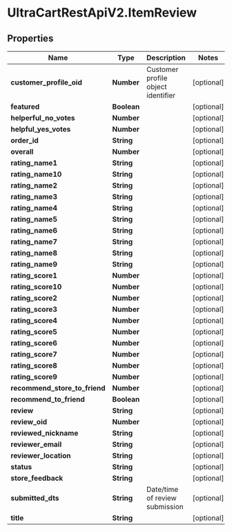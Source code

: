 # UltraCartRestApiV2.ItemReview

## Properties
Name | Type | Description | Notes
------------ | ------------- | ------------- | -------------
**customer_profile_oid** | **Number** | Customer profile object identifier | [optional] 
**featured** | **Boolean** |  | [optional] 
**helperful_no_votes** | **Number** |  | [optional] 
**helpful_yes_votes** | **Number** |  | [optional] 
**order_id** | **String** |  | [optional] 
**overall** | **Number** |  | [optional] 
**rating_name1** | **String** |  | [optional] 
**rating_name10** | **String** |  | [optional] 
**rating_name2** | **String** |  | [optional] 
**rating_name3** | **String** |  | [optional] 
**rating_name4** | **String** |  | [optional] 
**rating_name5** | **String** |  | [optional] 
**rating_name6** | **String** |  | [optional] 
**rating_name7** | **String** |  | [optional] 
**rating_name8** | **String** |  | [optional] 
**rating_name9** | **String** |  | [optional] 
**rating_score1** | **Number** |  | [optional] 
**rating_score10** | **Number** |  | [optional] 
**rating_score2** | **Number** |  | [optional] 
**rating_score3** | **Number** |  | [optional] 
**rating_score4** | **Number** |  | [optional] 
**rating_score5** | **Number** |  | [optional] 
**rating_score6** | **Number** |  | [optional] 
**rating_score7** | **Number** |  | [optional] 
**rating_score8** | **Number** |  | [optional] 
**rating_score9** | **Number** |  | [optional] 
**recommend_store_to_friend** | **Number** |  | [optional] 
**recommend_to_friend** | **Boolean** |  | [optional] 
**review** | **String** |  | [optional] 
**review_oid** | **Number** |  | [optional] 
**reviewed_nickname** | **String** |  | [optional] 
**reviewer_email** | **String** |  | [optional] 
**reviewer_location** | **String** |  | [optional] 
**status** | **String** |  | [optional] 
**store_feedback** | **String** |  | [optional] 
**submitted_dts** | **String** | Date/time of review submission | [optional] 
**title** | **String** |  | [optional] 


